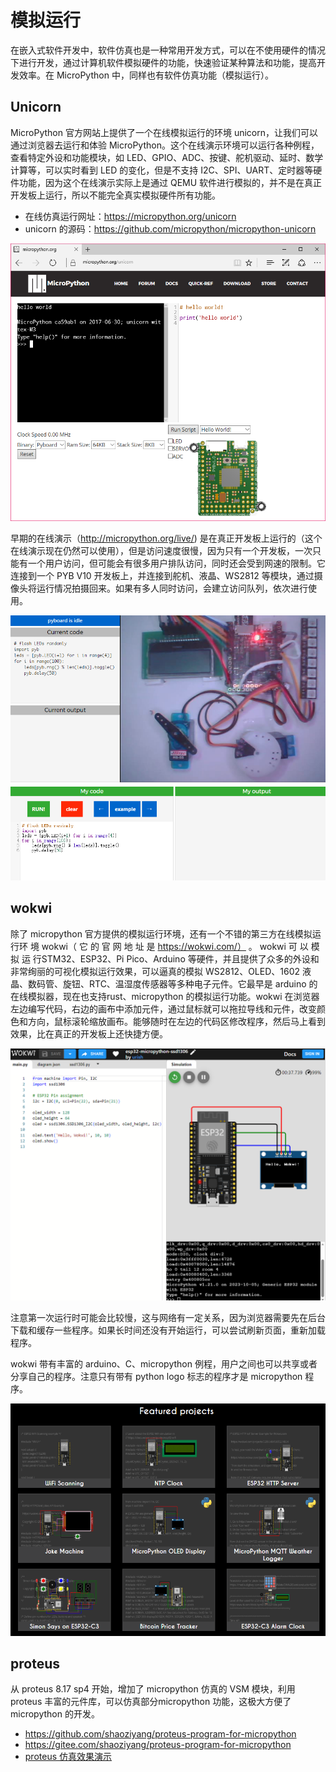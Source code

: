 # 模拟运行

在嵌入式软件开发中，软件仿真也是一种常用开发方式，可以在不使用硬件的情况下进行开发，通过计算机软件模拟硬件的功能，快速验证某种算法和功能，提高开发效率。在 MicroPython 中，同样也有软件仿真功能（模拟运行）。

## Unicorn

MicroPython 官方网站上提供了一个在线模拟运行的环境 unicorn，让我们可以通过浏览器去运行和体验 MicroPython。这个在线演示环境可以运行各种例程，查看特定外设和功能模块，如 LED、GPIO、ADC、按键、舵机驱动、延时、数学计算等，可以实时看到 LED 的变化，但是不支持 I2C、SPI、UART、定时器等硬件功能，因为这个在线演示实际上是通过 QEMU 软件进行模拟的，并不是在真正开发板上运行，所以不能完全真实模拟硬件所有功能。

* 在线仿真运行网址：https://micropython.org/unicorn
* unicorn 的源码：https://github.com/micropython/micropython-unicorn

![](图1.png)

早期的在线演示（http://micropython.org/live/) 是在真正开发板上运行的（这个在线演示现在仍然可以使用），但是访问速度很慢，因为只有一个开发板，一次只能有一个用户访问，但可能会有很多用户排队访问，同时还会受到网速的限制。它连接到一个 PYB V10 开发板上，并连接到舵机、液晶、WS2812 等模块，通过摄像头将运行情况拍摄回来。如果有多人同时访问，会建立访问队列，依次进行使用。

![早期在线演示](图2.png)

## wokwi

除了 micropython 官方提供的模拟运行环境，还有一个不错的第三方在线模拟运行环 境 wokwi（ 它 的 官 网 地 址 是 https://wokwi.com/） 。 wokwi 可 以 模 拟 运 行STM32、ESP32、Pi Pico、Arduino 等硬件，并且提供了众多的外设和非常绚丽的可视化模拟运行效果，可以逼真的模拟 WS2812、OLED、1602 液晶、数码管、旋钮、RTC、温湿度传感器等多种电子元件。它最早是 arduino 的在线模拟器，现在也支持rust、micropython 的模拟运行功能。wokwi 在浏览器左边编写代码，右边的画布中添加元件，通过鼠标就可以拖拉导线和元件，改变颜色和方向，鼠标滚轮缩放画布。能够随时在左边的代码区修改程序，然后马上看到效果，比在真正的开发板上还快捷方便。

![wowki](图3.png)

注意第一次运行时可能会比较慢，这与网络有一定关系，因为浏览器需要先在后台下载和缓存一些程序。如果长时间还没有开始运行，可以尝试刷新页面，重新加载程序。

wokwi 带有丰富的 arduino、C、micropython 例程，用户之间也可以共享或者分享自己的程序。注意只有带有 python logo 标志的程序才是 micropython 程序。

![wowki 的特色程序](图4.png)

## proteus

从 proteus 8.17 sp4  开始，增加了 micropython 仿真的 VSM 模块，利用 proteus 丰富的元件库，可以仿真部分micropython 功能，这极大方便了 micropython 的开发。

* https://github.com/shaoziyang/proteus-program-for-micropython
* https://gitee.com/shaoziyang/proteus-program-for-micropython
* [proteus 仿真效果演示](proteus/content.md)
